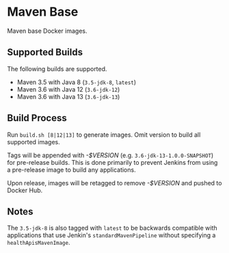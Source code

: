 # Maven Base

Maven base Docker images.

## Supported Builds
The following builds are supported.
- Maven 3.5 with Java 8 (`3.5-jdk-8`, `latest`)
- Maven 3.6 with Java 12 (`3.6-jdk-12`)
- Maven 3.6 with Java 13 (`3.6-jdk-13`)

## Build Process
Run `build.sh [8|12|13]` to generate images. Omit version to build all supported images.

Tags will be appended with _-$VERSION_ (e.g. `3.6-jdk-13-1.0.0-SNAPSHOT`) for pre-release
builds. This is done primarily to prevent Jenkins from using a pre-release image to build
any applications.

Upon release, images will be retagged to remove _-$VERSION_ and pushed to Docker Hub.

## Notes
The `3.5-jdk-8` is also tagged with `latest` to be backwards compatible with applications
that use Jenkin's `standardMavenPipeline` without specifying a `healthApisMavenImage`.

